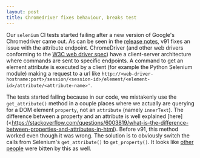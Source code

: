 ```yaml
---
layout: post
title: Chromedriver fixes behaviour, breaks test
---
```

Our `selenium` CI tests started failing after a new version of Google's Chromedriver came out. As can be seen in the [release notes](https://chromedriver.storage.googleapis.com/index.html?path=91.0.4472.19/), v91 fixes an issue with the attribute endpoint. ChromeDriver (and other web drivers conforming to the [W3C web driver spec](https://w3c.github.io/webdriver/)) have a client-server architecture where commands are sent to specific endpoints. A command to get an element attribute is executed by a client (for example the Python Selenium module) making a request to a url like `http://<web-driver-hostname:port>/session/<session-id>/element/<element-id>/attribute/<attribute-name>'`.

The tests started failing because in our code, we mistakenly use the `get_attribute()` method in a couple places where we actually are querying for a DOM element `property`, not an `attribute` (namely `innerText`). The difference between a property and an attribute is well explained [here](<https://stackoverflow.com/questions/6003819/what-is-the-difference-between-properties-and-attributes-in-html). Before v91, this method worked even though it was wrong. The solution is to obviously switch the calls from Selenium's `get_attribute()` to `get_property()`. It looks like [other people](https://groups.google.com/g/chromedriver-users/c/L82UzBKy58Q/m/m5moLZStAgAJ) were bitten by this as well.

